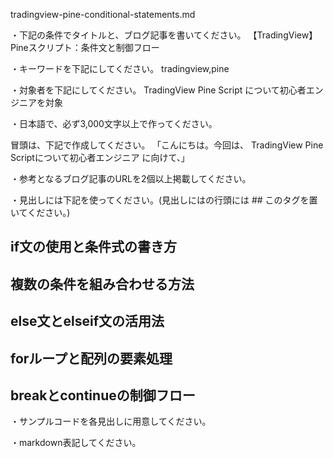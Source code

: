 tradingview-pine-conditional-statements.md

・下記の条件でタイトルと、ブログ記事を書いてください。
【TradingView】Pineスクリプト：条件文と制御フロー

・キーワードを下記にしてください。
tradingview,pine

・対象者を下記にしてください。
  TradingView Pine Script について初心者エンジニアを対象


・日本語で、必ず3,000文字以上で作ってください。

冒頭は、下記で作成してください。
「こんにちは。今回は、
TradingView Pine Scriptについて初心者エンジニア
に向けて、」

・参考となるブログ記事のURLを2個以上掲載してください。

・見出しには下記を使ってください。(見出しにはの行頭には ## このタグを置いてください。)
## if文の使用と条件式の書き方
## 複数の条件を組み合わせる方法
## else文とelseif文の活用法
## forループと配列の要素処理
## breakとcontinueの制御フロー

・サンプルコードを各見出しに用意してください。

・markdown表記してください。

